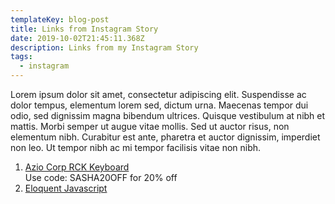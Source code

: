 ```yaml
---
templateKey: blog-post
title: Links from Instagram Story
date: 2019-10-02T21:45:11.368Z
description: Links from my Instagram Story
tags:
  - instagram
---
```

Lorem ipsum dolor sit amet, consectetur adipiscing elit. Suspendisse ac dolor tempus, elementum lorem sed, dictum urna. Maecenas tempor dui odio, sed dignissim magna bibendum ultrices. Quisque vestibulum at nibh et mattis. Morbi semper ut augue vitae mollis. Sed ut auctor risus, non elementum nibh. Curabitur est ante, pharetra et auctor dignissim, imperdiet non leo. Ut tempor nibh ac mi tempor facilisis vitae non nibh. 

1. [Azio Corp RCK Keyboard](https://aziocorp.com/collections/keyboard/products/rck?variant=13401223823403)\
   Use code: SASHA20OFF for 20% off
2. [Eloquent Javascript](https://eloquentjavascript.net)
